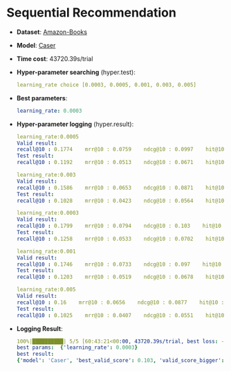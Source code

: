 # Sequential Recommendation

- **Dataset**: [Amazon-Books](../../md/amazon-books_seq.md)

- **Model**: [Caser](https://recbole.io/docs/user_guide/model/sequential/caser.html)

- **Time cost**: 43720.39s/trial

- **Hyper-parameter searching** (hyper.test):

  ```yaml
  learning_rate choice [0.0003, 0.0005, 0.001, 0.003, 0.005]
  ```

- **Best parameters**:

  ```yaml
  learning_rate: 0.0003
  ```

- **Hyper-parameter logging** (hyper.result):

  ```yaml
  learning_rate:0.0005
  Valid result:
  recall@10 : 0.1774    mrr@10 : 0.0759    ndcg@10 : 0.0997    hit@10 : 0.1774    precision@10 : 0.0177
  Test result:
  recall@10 : 0.1192    mrr@10 : 0.0513    ndcg@10 : 0.0671    hit@10 : 0.1192    precision@10 : 0.0119

  learning_rate:0.003
  Valid result:
  recall@10 : 0.1586    mrr@10 : 0.0653    ndcg@10 : 0.0871    hit@10 : 0.1586    precision@10 : 0.0159
  Test result:
  recall@10 : 0.1028    mrr@10 : 0.0423    ndcg@10 : 0.0564    hit@10 : 0.1028    precision@10 : 0.0103

  learning_rate:0.0003
  Valid result:
  recall@10 : 0.1799    mrr@10 : 0.0794    ndcg@10 : 0.103    hit@10 : 0.1799    precision@10 : 0.018
  Test result:
  recall@10 : 0.1258    mrr@10 : 0.0533    ndcg@10 : 0.0702    hit@10 : 0.1258    precision@10 : 0.0126

  learning_rate:0.001
  Valid result:
  recall@10 : 0.1746    mrr@10 : 0.0733    ndcg@10 : 0.097    hit@10 : 0.1746    precision@10 : 0.0175
  Test result:
  recall@10 : 0.1203    mrr@10 : 0.0519    ndcg@10 : 0.0678    hit@10 : 0.1203    precision@10 : 0.012

  learning_rate:0.005
  Valid result:
  recall@10 : 0.16    mrr@10 : 0.0656    ndcg@10 : 0.0877    hit@10 : 0.16    precision@10 : 0.016
  Test result:
  recall@10 : 0.1025    mrr@10 : 0.0407    ndcg@10 : 0.0551    hit@10 : 0.1025    precision@10 : 0.0102
  ```

- **Logging Result**:

  ```yaml
  100%|██████████| 5/5 [60:43:21<00:00, 43720.39s/trial, best loss: -0.103]
  best params:  {'learning_rate': 0.0003}
  best result: 
  {'model': 'Caser', 'best_valid_score': 0.103, 'valid_score_bigger': True, 'best_valid_result': OrderedDict([('recall@10', 0.1799), ('mrr@10', 0.0794), ('ndcg@10', 0.103), ('hit@10', 0.1799), ('precision@10', 0.018)]), 'test_result': OrderedDict([('recall@10', 0.1258), ('mrr@10', 0.0533), ('ndcg@10', 0.0702), ('hit@10', 0.1258), ('precision@10', 0.0126)])}
  ```
